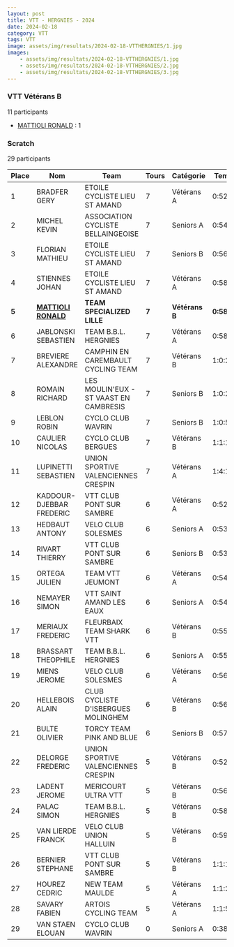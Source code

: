 ```yaml
---
layout: post
title: VTT - HERGNIES - 2024
date: 2024-02-18
category: VTT
tags: VTT
image: assets/img/resultats/2024-02-18-VTTHERGNIES/1.jpg
images:
    - assets/img/resultats/2024-02-18-VTTHERGNIES/1.jpg
    - assets/img/resultats/2024-02-18-VTTHERGNIES/2.jpg
    - assets/img/resultats/2024-02-18-VTTHERGNIES/3.jpg
---
```


### VTT Vétérans B
11 participants
- [MATTIOLI RONALD](https://teamspecializedlille.cc/coureurs/mattiolironald) : 1

### Scratch
29 participants

| Place | Nom | Team | Tours | Catégorie | Temps |
|---|---|---|---|---|---|
| 1 | BRADFER GERY | ETOILE CYCLISTE LIEU ST AMAND | 7 | Vétérans A | 0:52:35 | 
| 2 | MICHEL KEVIN | ASSOCIATION CYCLISTE BELLAINGEOISE | 7 | Seniors A | 0:54:35 | 
| 3 | FLORIAN MATHIEU | ETOILE CYCLISTE LIEU ST AMAND | 7 | Seniors B | 0:56:28 | 
| 4 | STIENNES JOHAN | ETOILE CYCLISTE LIEU ST AMAND | 7 | Vétérans A | 0:58:0 | 
| **5** | **[MATTIOLI RONALD](https://teamspecializedlille.cc/coureurs/mattiolironald)** | **TEAM SPECIALIZED LILLE** | **7** | **Vétérans B** | **0:58:38** | 
| 6 | JABLONSKI SEBASTIEN | TEAM B.B.L. HERGNIES | 7 | Vétérans A | 0:58:46 | 
| 7 | BREVIERE ALEXANDRE | CAMPHIN EN CAREMBAULT CYCLING TEAM | 7 | Vétérans B | 1:0:25 | 
| 8 | ROMAIN RICHARD | LES MOULIN'EUX - ST VAAST EN CAMBRESIS | 7 | Seniors B | 1:0:27 | 
| 9 | LEBLON ROBIN | CYCLO CLUB WAVRIN | 7 | Seniors B | 1:0:51 | 
| 10 | CAULIER NICOLAS | CYCLO CLUB BERGUES | 7 | Vétérans B | 1:1:19 | 
| 11 | LUPINETTI SEBASTIEN | UNION SPORTIVE VALENCIENNES CRESPIN | 7 | Vétérans A | 1:4:15 | 
| 12 | KADDOUR-DJEBBAR FREDERIC | VTT  CLUB PONT SUR SAMBRE | 6 | Vétérans A | 0:52:53 | 
| 13 | HEDBAUT ANTONY | VELO CLUB SOLESMES | 6 | Seniors A | 0:53:3 | 
| 14 | RIVART THIERRY | VTT  CLUB PONT SUR SAMBRE | 6 | Seniors B | 0:53:25 | 
| 15 | ORTEGA JULIEN | TEAM VTT JEUMONT | 6 | Vétérans A | 0:54:19 | 
| 16 | NEMAYER SIMON | VTT SAINT AMAND LES EAUX | 6 | Seniors A | 0:54:35 | 
| 17 | MERIAUX FREDERIC | FLEURBAIX TEAM SHARK VTT | 6 | Vétérans B | 0:55:14 | 
| 18 | BRASSART THEOPHILE | TEAM B.B.L. HERGNIES | 6 | Seniors A | 0:55:53 | 
| 19 | MIENS JEROME | VELO CLUB SOLESMES | 6 | Vétérans A | 0:56:26 | 
| 20 | HELLEBOIS ALAIN | CLUB CYCLISTE D'ISBERGUES MOLINGHEM | 6 | Vétérans B | 0:56:54 | 
| 21 | BULTE OLIVIER | TORCY TEAM PINK AND BLUE | 6 | Seniors B | 0:57:4 | 
| 22 | DELORGE FREDERIC | UNION SPORTIVE VALENCIENNES CRESPIN | 5 | Vétérans B | 0:52:59 | 
| 23 | LADENT JEROME | MERICOURT ULTRA VTT | 5 | Vétérans B | 0:56:50 | 
| 24 | PALAC SIMON | TEAM B.B.L. HERGNIES | 5 | Vétérans B | 0:58:30 | 
| 25 | VAN LIERDE FRANCK | VELO CLUB UNION HALLUIN | 5 | Vétérans B | 0:59:42 | 
| 26 | BERNIER STEPHANE | VTT  CLUB PONT SUR SAMBRE | 5 | Vétérans B | 1:1:12 | 
| 27 | HOUREZ CEDRIC | NEW TEAM MAULDE | 5 | Vétérans A | 1:1:29 | 
| 28 | SAVARY FABIEN | ARTOIS CYCLING TEAM | 5 | Vétérans A | 1:1:58 | 
| 29 | VAN STAEN ELOUAN | CYCLO CLUB WAVRIN | 0 | Seniors A | 0:38:53 | 

